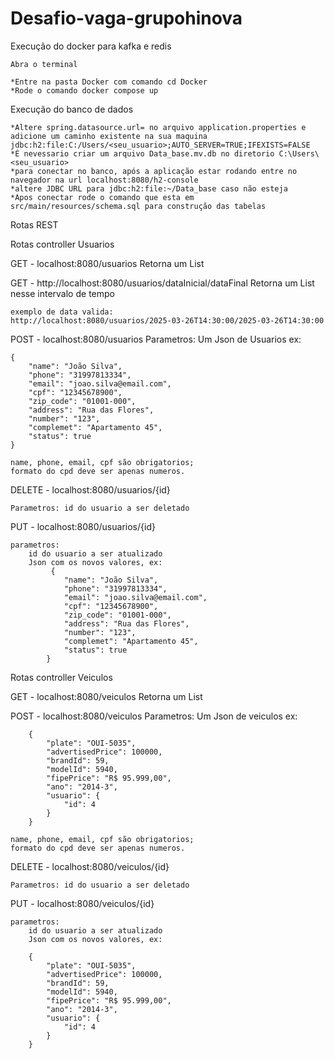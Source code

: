 # Desafio-vaga-grupohinova

Execução do docker para kafka e redis

    Abra o terminal

    *Entre na pasta Docker com comando cd Docker
    *Rode o comando docker compose up


Execução do banco de dados

    *Altere spring.datasource.url= no arquivo application.properties e adicione um caminho existente na sua maquina jdbc:h2:file:C:/Users/<seu_usuario>;AUTO_SERVER=TRUE;IFEXISTS=FALSE
    *É nevessario criar um arquivo Data_base.mv.db no diretorio C:\Users\<seu_usuario>
    *para conectar no banco, após a aplicação estar rodando entre no navegador na url localhost:8080/h2-console
    *altere JDBC URL para jdbc:h2:file:~/Data_base caso não esteja
    *Apos conectar rode o comando que esta em src/main/resources/schema.sql para construção das tabelas


Rotas REST

Rotas controller Usuarios

GET - localhost:8080/usuarios
    Retorna um List<Usuarios>

GET - http://localhost:8080/usuarios/dataInicial/dataFinal
    Retorna um List<Usuarios> nesse intervalo de tempo

    exemplo de data valida:
    http://localhost:8080/usuarios/2025-03-26T14:30:00/2025-03-26T14:30:00

POST - localhost:8080/usuarios
    Parametros: Um Json de Usuarios ex:

    {
        "name": "João Silva",
        "phone": "31997813334",
        "email": "joao.silva@email.com",
        "cpf": "12345678900",
        "zip_code": "01001-000",
        "address": "Rua das Flores",
        "number": "123",
        "complemet": "Apartamento 45",
        "status": true
    }

    name, phone, email, cpf são obrigatorios;
    formato do cpd deve ser apenas numeros.

DELETE - localhost:8080/usuarios/{id}
    
    Parametros: id do usuario a ser deletado

PUT - localhost:8080/usuarios/{id}

    parametros: 
        id do usuario a ser atualizado
        Json com os novos valores, ex:
             {
                "name": "João Silva",
                "phone": "31997813334",
                "email": "joao.silva@email.com",
                "cpf": "12345678900",
                "zip_code": "01001-000",
                "address": "Rua das Flores",
                "number": "123",
                "complemet": "Apartamento 45",
                "status": true
            }

Rotas controller Veiculos

GET - localhost:8080/veiculos
    Retorna um List<veiculos>

POST - localhost:8080/veiculos
    Parametros: Um Json de veiculos ex:

        {
            "plate": "OUI-5035",
            "advertisedPrice": 100000,
            "brandId": 59,
            "modelId": 5940,
            "fipePrice": "R$ 95.999,00",
            "ano": "2014-3",
            "usuario": {
                "id": 4
            }
        }

    name, phone, email, cpf são obrigatorios;
    formato do cpd deve ser apenas numeros.

DELETE - localhost:8080/veiculos/{id}
    
    Parametros: id do usuario a ser deletado

PUT - localhost:8080/veiculos/{id}

    parametros: 
        id do usuario a ser atualizado
        Json com os novos valores, ex:

        {
            "plate": "OUI-5035",
            "advertisedPrice": 100000,
            "brandId": 59,
            "modelId": 5940,
            "fipePrice": "R$ 95.999,00",
            "ano": "2014-3",
            "usuario": {
                "id": 4
            }
        }
            